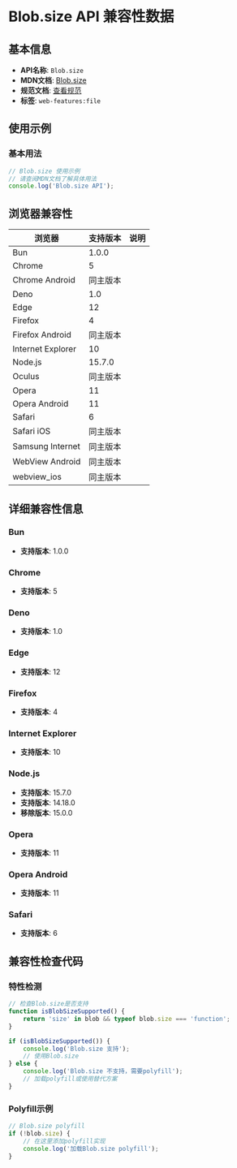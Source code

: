 # Blob.size API 兼容性数据

## 基本信息

- **API名称**: `Blob.size`
- **MDN文档**: [Blob.size](https://developer.mozilla.org/docs/Web/API/Blob/size)
- **规范文档**: [查看规范](https://w3c.github.io/FileAPI/#dfn-size)
- **标签**: `web-features:file`

## 使用示例

### 基本用法

```javascript
// Blob.size 使用示例
// 请查阅MDN文档了解具体用法
console.log('Blob.size API');
```

## 浏览器兼容性

| 浏览器 | 支持版本 | 说明 |
|--------|----------|------|
| Bun | 1.0.0 |  |
| Chrome | 5 |  |
| Chrome Android | 同主版本 |  |
| Deno | 1.0 |  |
| Edge | 12 |  |
| Firefox | 4 |  |
| Firefox Android | 同主版本 |  |
| Internet Explorer | 10 |  |
| Node.js | 15.7.0 |  |
| Oculus | 同主版本 |  |
| Opera | 11 |  |
| Opera Android | 11 |  |
| Safari | 6 |  |
| Safari iOS | 同主版本 |  |
| Samsung Internet | 同主版本 |  |
| WebView Android | 同主版本 |  |
| webview_ios | 同主版本 |  |

## 详细兼容性信息

### Bun

- **支持版本**: 1.0.0

### Chrome

- **支持版本**: 5

### Deno

- **支持版本**: 1.0

### Edge

- **支持版本**: 12

### Firefox

- **支持版本**: 4

### Internet Explorer

- **支持版本**: 10

### Node.js

- **支持版本**: 15.7.0
- **支持版本**: 14.18.0
- **移除版本**: 15.0.0

### Opera

- **支持版本**: 11

### Opera Android

- **支持版本**: 11

### Safari

- **支持版本**: 6

## 兼容性检查代码

### 特性检测

```javascript
// 检查Blob.size是否支持
function isBlobSizeSupported() {
    return 'size' in blob && typeof blob.size === 'function';
}

if (isBlobSizeSupported()) {
    console.log('Blob.size 支持');
    // 使用Blob.size
} else {
    console.log('Blob.size 不支持，需要polyfill');
    // 加载polyfill或使用替代方案
}
```

### Polyfill示例

```javascript
// Blob.size polyfill
if (!blob.size) {
    // 在这里添加polyfill实现
    console.log('加载Blob.size polyfill');
}
```

